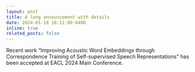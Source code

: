 ```yaml
---
layout: post
title: A long announcement with details
date: 2024-01-18 16:11:00-0400
inline: true
related_posts: false
---
```


Recent work “Improving Acoustic Word Embeddings through Correspondence Training of Self-supervised Speech Representations” has been accepted at EACL 2024 Main Conference.
